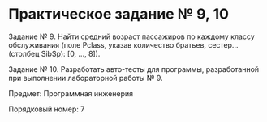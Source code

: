 # Практическое задание № 9, 10
Задание № 9. Найти средний возраст пассажиров по каждому классу обслуживания (поле Pclass, указав количество братьев, сестер... (столбец SibSp): [0, ..., 8]).

Задание № 10. Разработать авто-тесты для программы, разработанной при выполнении лабораторной работы № 9.

Предмет: Программная инженерия

Порядковый номер: 7